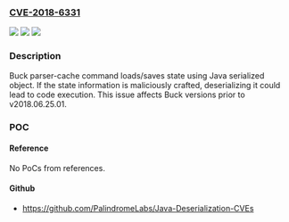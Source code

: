 ### [CVE-2018-6331](https://cve.mitre.org/cgi-bin/cvename.cgi?name=CVE-2018-6331)
![](https://img.shields.io/static/v1?label=Product&message=Buck&color=blue)
![](https://img.shields.io/static/v1?label=Version&message=!%3D%3E%20v2018.06.25.01%20&color=brighgreen)
![](https://img.shields.io/static/v1?label=Vulnerability&message=Deserialization%20of%20Untrusted%20Data%20(CWE-502)&color=brighgreen)

### Description

Buck parser-cache command loads/saves state using Java serialized object. If the state information is maliciously crafted, deserializing it could lead to code execution. This issue affects Buck versions prior to v2018.06.25.01.

### POC

#### Reference
No PoCs from references.

#### Github
- https://github.com/PalindromeLabs/Java-Deserialization-CVEs

